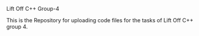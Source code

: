 Lift Off C++
Group-4

This is the Repository for uploading code files for the tasks of Lift Off C++ group 4.
